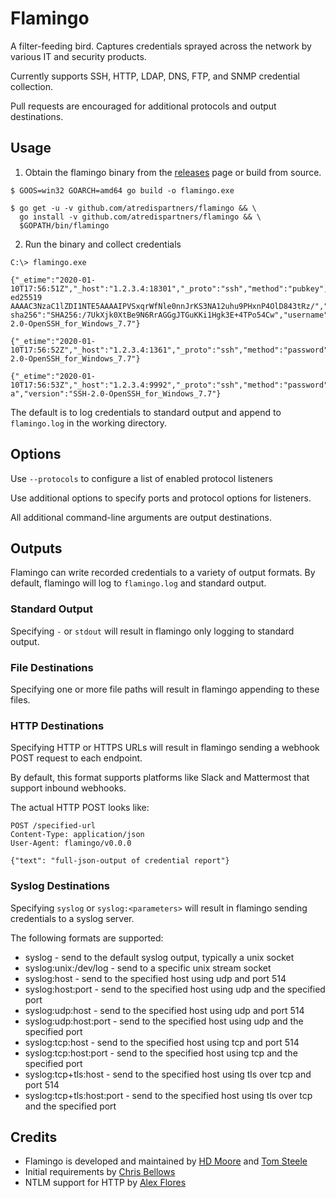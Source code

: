 # Flamingo 

A filter-feeding bird. Captures credentials sprayed across the network by various IT and security products.

Currently supports SSH, HTTP, LDAP, DNS, FTP, and SNMP credential collection.

Pull requests are encouraged for additional protocols and output destinations.

## Usage

1. Obtain the flamingo binary from the [releases](https://github.com/atredispartners/flamingo/releases) page or build from source.

```
$ GOOS=win32 GOARCH=amd64 go build -o flamingo.exe
```

```
$ go get -u -v github.com/atredispartners/flamingo && \
  go install -v github.com/atredispartners/flamingo && \
  $GOPATH/bin/flamingo
```

2. Run the binary and collect credentials
```
C:\> flamingo.exe

{"_etime":"2020-01-10T17:56:51Z","_host":"1.2.3.4:18301","_proto":"ssh","method":"pubkey","pubkey":"ssh-ed25519 AAAAC3NzaC1lZDI1NTE5AAAAIPVSxqrWfNle0nnJrKS3NA12uhu9PHxnP4OlD843tRz/","pubkey-sha256":"SHA256:/7UkXjk0XtBe9N6RrAGGgJTGuKKi1Hgk3E+4TPo54Cw","username":"devuser","version":"SSH-2.0-OpenSSH_for_Windows_7.7"}

{"_etime":"2020-01-10T17:56:52Z","_host":"1.2.3.4:1361","_proto":"ssh","method":"password","password":"SuperS3kr3t^!","username":"root","version":"SSH-2.0-OpenSSH_for_Windows_7.7"}

{"_etime":"2020-01-10T17:56:53Z","_host":"1.2.3.4:9992","_proto":"ssh","method":"password","password":"DefaultPotato","username":"vulnscan-a","version":"SSH-2.0-OpenSSH_for_Windows_7.7"}

```

The default is to log credentials to standard output and append to `flamingo.log` in the working directory.

## Options

Use `--protocols` to configure a list of enabled protocol listeners

Use additional options to specify ports and protocol options for listeners.

All additional command-line arguments are output destinations.

## Outputs

Flamingo can write recorded credentials to a variety of output formats. By default, flamingo will log to `flamingo.log` and standard output.

### Standard Output

Specifying `-` or `stdout` will result in flamingo only logging to standard output.

### File Destinations

Specifying one or more file paths will result in flamingo appending to these files.

### HTTP Destinations

Specifying HTTP or HTTPS URLs will result in flamingo sending a webhook POST request to each endpoint.

By default, this format supports platforms like Slack and Mattermost that support inbound webhooks.

The actual HTTP POST looks like:

```
POST /specified-url
Content-Type: application/json
User-Agent: flamingo/v0.0.0

{"text": "full-json-output of credential report"}
```

### Syslog Destinations

Specifying `syslog` or `syslog:<parameters>` will result in flamingo sending credentials to a syslog server.

The following formats are supported:

 * syslog - send to the default syslog output, typically a unix socket
 * syslog:unix:/dev/log - send to a specific unix stream socket
 * syslog:host - send to the specified host using udp and port 514
 * syslog:host:port - send to the specified host using udp and the specified port
 * syslog:udp:host - send to the specified host using udp and port 514
 * syslog:udp:host:port - send to the specified host using udp and the specified port
 * syslog:tcp:host - send to the specified host using tcp and port 514
 * syslog:tcp:host:port - send to the specified host using tcp and the specified port
 * syslog:tcp+tls:host - send to the specified host using tls over tcp and port 514
 * syslog:tcp+tls:host:port - send to the specified host using tls over tcp and the specified port

## Credits

 * Flamingo is developed and maintained by [HD Moore](https://github.com/hdm) and [Tom Steele](https://github.com/tomsteele)
 * Initial requirements by [Chris Bellows](https://github.com/chris-atredis)
 * NTLM support for HTTP by [Alex Flores](https://github.com/audibleblink)
